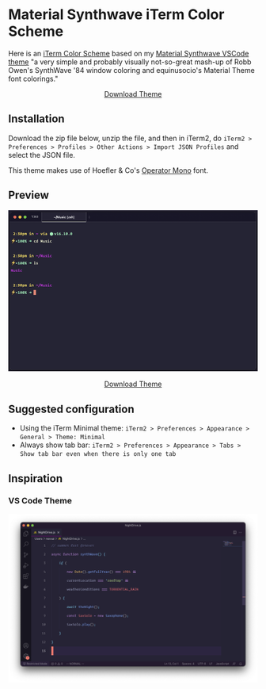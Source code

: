 # Material Synthwave iTerm Color Scheme

Here is an [iTerm Color Scheme](https://iterm2.com/documentation-preferences-profiles-colors.html) based on my [Material Synthwave VSCode theme](https://github.com/nexxai/material-synthwave-vscode) "a very simple and probably visually not-so-great mash-up of Robb Owen's SynthWave '84 window coloring and equinusocio's Material Theme font colorings."

<p align="center">
  <a href="https://github.com/nexxai/material-synthwave-iterm/raw/main/material-synthwave.zip" class="button">
    Download Theme
  </a>
</p>

## Installation

Download the zip file below, unzip the file, and then in iTerm2, do `iTerm2 > Preferences > Profiles > Other Actions > Import JSON Profiles` and select the JSON file.

This theme makes use of Hoefler & Co's [Operator Mono](https://www.typography.com/blog/introducing-operator) font.

## Preview

[![Material Synthwave Theme - iTerm Color Scheme Preview](./assets/material-synthwave.png)](./assets/material-synthwave.png)

<p align="center">
  <a href="https://github.com/nexxai/material-synthwave-iterm/raw/main/material-synthwave.zip" class="button">
    Download Theme
  </a>
</p>


## Suggested configuration

* Using the iTerm Minimal theme: `iTerm2 > Preferences > Appearance > General > Theme: Minimal`
* Always show tab bar: `iTerm2 > Preferences > Appearance > Tabs > Show tab bar even when there is only one tab` 

## Inspiration

### VS Code Theme

![VS Theme](./assets/vs-theme.png)

